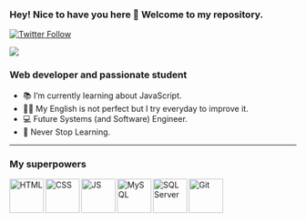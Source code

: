 ### Hey! Nice to have you here 👋 Welcome to my repository.
[![Twitter Follow](https://img.shields.io/twitter/follow/edimanrique01?color=1DA1F2&label=%40Edimanrique01&logo=twitter&style=for-the-badge)](https://twitter.com/Edimanrique01)

<img src="https://media2.giphy.com/media/3o72Fis3O08ru2BqQ8/giphy.gif?cid=ecf05e47btdii39cgn1acxpw2dhmaypu70qrlinccxag7pdm&rid=giphy.gif&ct=g">

### Web developer and passionate student

- 📚 I’m currently learning about JavaScript.
- ✍🏻 My English is not perfect but I try everyday to improve it.
- 💻 Future Systems (and Software) Engineer.
- 💚 Never Stop Learning.

---

### My superpowers

<img align="left" alt="HTML" width = "60px" src = "https://img.icons8.com/color/48/000000/html-5--v1.png"/>

<img align="left" alt="CSS" width = "60px" src="https://img.icons8.com/color/48/000000/css3.png"/>

<img align="left" alt="JS" width = "60px" src="https://img.icons8.com/color/48/000000/javascript--v2.png"/>

<img align="left" alt="MySQL" width = "60px" src="https://img.icons8.com/fluency/48/000000/mysql-logo.png"/>

<img align="left" alt="SQL Server" width = "60px" src="https://img.icons8.com/color/48/000000/microsoft-sql-server.png"/>

<img align="left" alt="Git" width = "60px" src="https://img.icons8.com/color/48/000000/git.png"/>